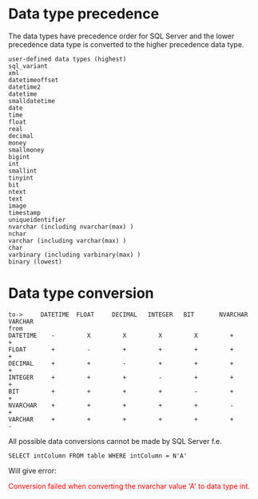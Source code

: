 # Data type precedence

The data types have precedence order for SQL Server and the lower precedence data type is converted to the higher precedence data type.

    user-defined data types (highest)
    sql_variant
    xml
    datetimeoffset
    datetime2
    datetime
    smalldatetime
    date
    time
    float
    real
    decimal
    money
    smallmoney
    bigint
    int
    smallint
    tinyint
    bit
    ntext
    text
    image
    timestamp
    uniqueidentifier
    nvarchar (including nvarchar(max) )
    nchar
    varchar (including varchar(max) )
    char
    varbinary (including varbinary(max) )
    binary (lowest) 

# Data type conversion

    to->     DATETIME  FLOAT     DECIMAL   INTEGER   BIT       NVARCHAR  VARCHAR
    from
    DATETIME    -         X         X         X         X         +         +
    FLOAT       +         -         +         +         +         +         +
    DECIMAL     +         +         -         +         +         +         +
    INTEGER     +         +         +         -         +         +         +
    BIT         +         +         +         +         -         +         +
    NVARCHAR    +         +         +         +         +         -         +
    VARCHAR     +         +         +         +         +         +         -

All possible data conversions cannot be made by SQL Server f.e.

`SELECT intColumn FROM table WHERE intColumn = N'A'`

Will give error:

<span style="color:red">Conversion failed when converting the nvarchar value 'A' to data type int. </span>

